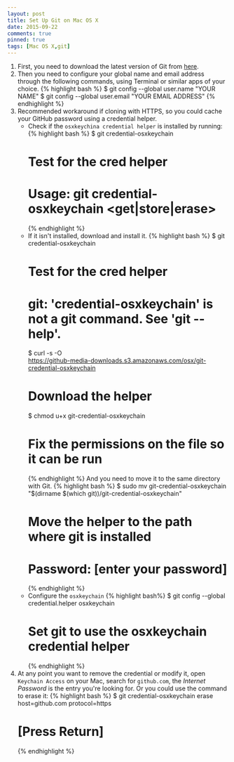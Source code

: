 ```yaml
---
layout: post
title: Set Up Git on Mac OS X
date: 2015-09-22
comments: true
pinned: true
tags: [Mac OS X,git]
---
```


1. First, you need to download the latest version of Git from [here](http://git-scm.com/downloads).
2. Then you need to configure your global name and email address through the following commands, using Terminal or similar apps of your choice.
   {% highlight bash %} 
   $ git config --global user.name "YOUR NAME"
   $ git config --global user.email "YOUR EMAIL ADDRESS"
   {% endhighlight %}
3. Recommended workaround if cloning with HTTPS, so you could cache your GitHub password using a credential helper.
   * Check if the ```osxkeychina credential helper``` is installed by running:
      {% highlight bash %} 
      $ git credential-osxkeychain
      # Test for the cred helper
      # Usage: git credential-osxkeychain <get|store|erase>
      {% endhighlight %}
   * If it isn't installed, download and install it. 
      {% highlight bash %} 
      $ git credential-osxkeychain
      # Test for the cred helper
      # git: 'credential-osxkeychain' is not a git command. See 'git --help'.
      $ curl -s -O \
      https://github-media-downloads.s3.amazonaws.com/osx/git-credential-osxkeychain
      # Download the helper
      $ chmod u+x git-credential-osxkeychain
      # Fix the permissions on the file so it can be run
      {% endhighlight %}
      And you need to move it to the same directory with Git.
      {% highlight bash %} 
      $ sudo mv git-credential-osxkeychain \
      "$(dirname $(which git))/git-credential-osxkeychain"
      # Move the helper to the path where git is installed
      # Password: [enter your password]
      {% endhighlight %}
   * Configure the ```osxkeychain```
      {% highlight bash%} 
      $ git config --global credential.helper osxkeychain
      # Set git to use the osxkeychain credential helper
      {% endhighlight %}
4. At any point you want to remove the credential or modify it, open ```Keychain Access``` on your Mac, search for ```github.com```, the *Internet Password* is the entry you're looking for. Or you could use the command to erase it:
   {% highlight bash %} 
   $ git credential-osxkeychain erase
   host=github.com
   protocol=https
   # [Press Return]
   {% endhighlight %}
